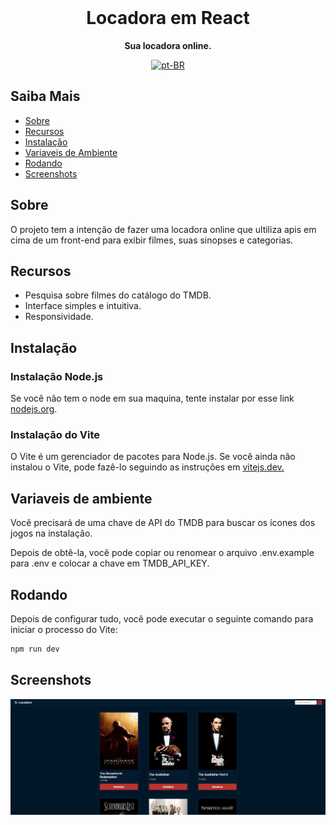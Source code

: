 <br>

<div align="center">

  <h1 align="center">Locadora em React</h1>
  
  <p align="center">
    <strong>Sua locadora online.</strong>
  </p>

[![pt-BR](https://img.shields.io/badge/lang-pt--BR-green.svg)](README.pt-BR.md)

</div>

## Saiba Mais

- [Sobre](#Sobre)
- [Recursos](#Recursos)
- [Instalação](#Instalação)
- [Variaveis de Ambiente](#Variaveis-de-ambiente)
- [Rodando](#Rodando)
- [Screenshots](#Screenshots)

## Sobre

O projeto tem a intenção de fazer uma locadora online que ultiliza apis em cima de um front-end para exibir filmes, suas sinopses e categorias.

## Recursos

- Pesquisa sobre filmes do catálogo do TMDB.
- Interface simples e intuitiva.
- Responsividade.

## Instalação

### Instalação Node.js

Se você não tem o node em sua maquina, tente instalar por esse link [nodejs.org](https://nodejs.org/).

### Instalação do Vite

O Vite é um gerenciador de pacotes para Node.js. Se você ainda não instalou o Vite, pode fazê-lo seguindo as instruções em [vitejs.dev.](https://vitejs.dev)

## Variaveis de ambiente

Você precisará de uma chave de API do TMDB para buscar os ícones dos jogos na instalação.

Depois de obtê-la, você pode copiar ou renomear o arquivo .env.example para .env e colocar a chave em TMDB_API_KEY.

## Rodando

Depois de configurar tudo, você pode executar o seguinte comando para iniciar o processo do Vite:

```bash
npm run dev
```

## Screenshots

<img src='https://raw.githubusercontent.com/viniciuscanutx/LocadoraReact/main/img/1.png' width=800px />

<img src='' width=800px />